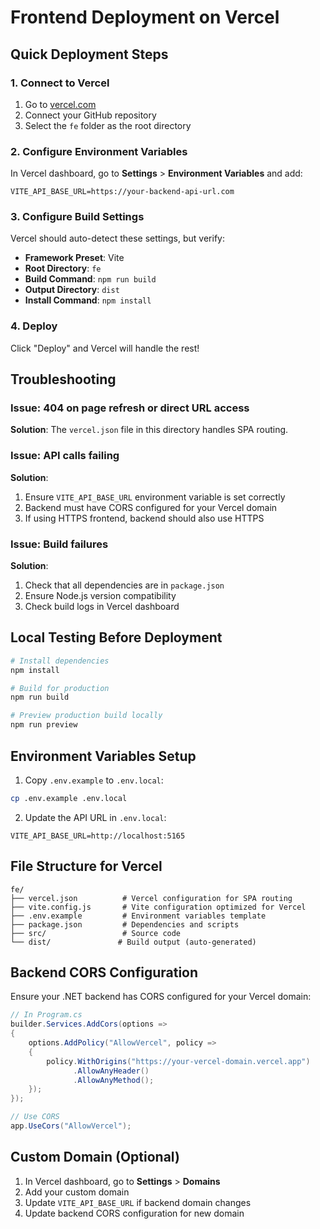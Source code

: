 # Frontend Deployment on Vercel

## Quick Deployment Steps

### 1. Connect to Vercel
1. Go to [vercel.com](https://vercel.com)
2. Connect your GitHub repository
3. Select the `fe` folder as the root directory

### 2. Configure Environment Variables
In Vercel dashboard, go to **Settings** > **Environment Variables** and add:
```
VITE_API_BASE_URL=https://your-backend-api-url.com
```

### 3. Configure Build Settings
Vercel should auto-detect these settings, but verify:
- **Framework Preset**: Vite
- **Root Directory**: `fe`
- **Build Command**: `npm run build`
- **Output Directory**: `dist`
- **Install Command**: `npm install`

### 4. Deploy
Click "Deploy" and Vercel will handle the rest!

## Troubleshooting

### Issue: 404 on page refresh or direct URL access
**Solution**: The `vercel.json` file in this directory handles SPA routing.

### Issue: API calls failing
**Solution**: 
1. Ensure `VITE_API_BASE_URL` environment variable is set correctly
2. Backend must have CORS configured for your Vercel domain
3. If using HTTPS frontend, backend should also use HTTPS

### Issue: Build failures
**Solution**:
1. Check that all dependencies are in `package.json`
2. Ensure Node.js version compatibility
3. Check build logs in Vercel dashboard

## Local Testing Before Deployment

```bash
# Install dependencies
npm install

# Build for production
npm run build

# Preview production build locally
npm run preview
```

## Environment Variables Setup

1. Copy `.env.example` to `.env.local`:
```bash
cp .env.example .env.local
```

2. Update the API URL in `.env.local`:
```
VITE_API_BASE_URL=http://localhost:5165
```

## File Structure for Vercel

```
fe/
├── vercel.json          # Vercel configuration for SPA routing
├── vite.config.js       # Vite configuration optimized for Vercel
├── .env.example         # Environment variables template
├── package.json         # Dependencies and scripts
├── src/                 # Source code
└── dist/               # Build output (auto-generated)
```

## Backend CORS Configuration

Ensure your .NET backend has CORS configured for your Vercel domain:

```csharp
// In Program.cs
builder.Services.AddCors(options =>
{
    options.AddPolicy("AllowVercel", policy =>
    {
        policy.WithOrigins("https://your-vercel-domain.vercel.app")
              .AllowAnyHeader()
              .AllowAnyMethod();
    });
});

// Use CORS
app.UseCors("AllowVercel");
```

## Custom Domain (Optional)

1. In Vercel dashboard, go to **Settings** > **Domains**
2. Add your custom domain
3. Update `VITE_API_BASE_URL` if backend domain changes
4. Update backend CORS configuration for new domain
